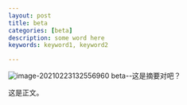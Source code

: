 ```yaml
---
layout: post
title: beta
categories: [beta]
description: some word here
keywords: keyword1, keyword2

---
```


![image-20210223132556960](https://i.loli.net/2021/02/23/qkmtYb42vyfzMRZ.png)
beta--这是摘要对吧？

这是正文。